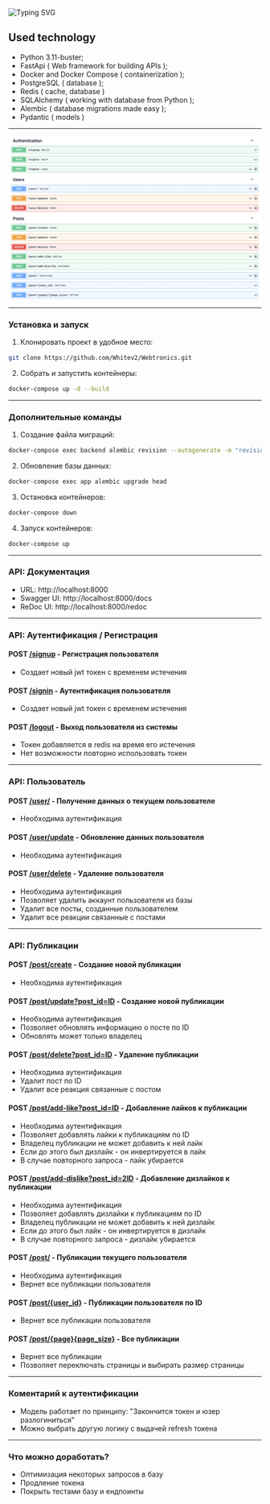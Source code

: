![Typing SVG](https://readme-typing-svg.herokuapp.com?font=WebTronics&size=40&pause=1000&color=F7F7F7&width=435&lines=The+WebTronics)

## Used technology
- Python 3.11-buster;
- FastApi ( Web framework for building APIs );
- Docker and Docker Compose ( containerization );
- PostgreSQL ( database );
- Redis ( cache, database )
- SQLAlchemy ( working with database from Python );
- Alembic ( database migrations made easy );
- Pydantic ( models )

<hr/>

![image](templates/img.png)

<hr/>

### Установка и запуск

1. Клонировать проект в удобное место:

```sh
git clone https://github.com/Whitev2/Webtronics.git
```

2. Собрать и запустить контейнеры:
```sh
docker-compose up -d --build
```
<hr/>

### Дополнительные команды


1. Создание файла миграций:
```sh
docker-compose exec backend alembic revision --autogenerate -m "revision_name"
```

2. Обновление базы данных:
```sh
docker-compose exec app alembic upgrade head
```

3. Остановка контейнеров:
```sh
docker-compose down
```

4. Запуск контейнеров:
```sh
docker-compose up
```

<hr/>

### API: Документация

- URL: http://localhost:8000
- Swagger UI: http://localhost:8000/docs
- ReDoc UI: http://localhost:8000/redoc

<hr/>

### API: Аутентификация / Регистрация

#### POST [/signup](http://localhost:8000/docs#/Authentication/sign_up_signup_post) - Регистрация пользователя

- Создает новый jwt токен с временем истечения

#### POST [/signin](http://localhost:8000/docs#/Authentication/sign_in_signin_post) - Аутентификация пользователя
- Создает новый jwt токен с временем истечения

#### POST [/logout](http://localhost:8000/docs#/Authentication/logout_logout_post) - Выход пользователя из системы
- Токен добавляется в redis на время его истечения 
- Нет возможности повторно использовать токен

<hr/>

### API:  Пользователь

#### POST [/user/](http://localhost:8000/docs#/Users/get_user_user__get) - Получение данных о текущем пользователе
- Необходима аутентификация

#### POST [/user/update](http://localhost:8000/docs#/Users/update_user_update_put) - Обновление данных пользователя
- Необходима аутентификация

#### POST [/user/delete](http://localhost:8000/docs#/Users/delete_user_delete_delete) - Удаление пользователя
- Необходима аутентификация
- Позволяет удалить аккаунт пользователя из базы
- Удалит все посты, созданные пользователем
- Удалит все реакции связанные с постами

<hr/>

### API:  Публикации

#### POST [/post/create](http://localhost:8000/docs#/Posts/create_post_create_post) - Создание новой публикации
- Необходима аутентификация

#### POST [/post/update?post_id=ID](http://localhost:8000/docs#/Posts/update_post_update_put) - Создание новой публикации
- Необходима аутентификация
- Позволяет обновлять информацию о посте по ID
- Обновлять может только владелец

#### POST [/post/delete?post_id=ID](http://localhost:8000/docs#/Posts/delete_post_delete_delete) - Удаление публикации
- Необходима аутентификация
- Удалит пост по ID
- Удалит все реакция связанные с постом

#### POST [/post/add-like?post_id=ID](http://localhost:8000/docs#/Posts/add_like_post_add_like_post) - Добавление лайков к публикации
- Необходима аутентификация
- Позволяет добавлять лайки к публикациям по ID
- Владелец публикации не может добавить к ней лайк 
- Если до этого был дизлайк - он инвертируется в лайк
- В случае повторного запроса - лайк убирается

#### POST [/post/add-dislike?post_id=2ID](http://localhost:8000/docs#/Posts/add_dislike_post_add_dislike_post) - Добавление дизлайков к публикации
- Необходима аутентификация
- Позволяет добавлять дизлайки к публикациям по ID
- Владелец публикации не может добавить к ней дизлайк 
- Если до этого был лайк - он инвертируется в дизлайк
- В случае повторного запроса - дизлайк убирается

#### POST [/post/](http://localhost:8000/docs#/Posts/owner_posts_post__get) - Публикации текущего пользователя
- Необходима аутентификация
- Вернет все публикации пользователя

#### POST [/post/{user_id}](http://localhost:8000/docs#/Posts/user_posts_post__user_id__get) - Публикации пользователя по ID
- Вернет все публикации пользователя

#### POST [/post/{page}{page_size}](http://localhost:8000/docs#/Posts/all_posts_post__page___page_size__get) - Все публикации
- Вернет все публикации
- Позволяет переключать страницы и выбирать размер страницы

<hr/>

### Коментарий к аутентификации

- Модель работает по принципу: "Закончится токен и юзер разлогиниться"
- Можно выбрать другую логику с выдачей refresh токена

<hr/>

### Что можно доработать?

- Оптимизация некоторых запросов в базу
- Продление токена
- Покрыть тестами базу и ендпоинты














